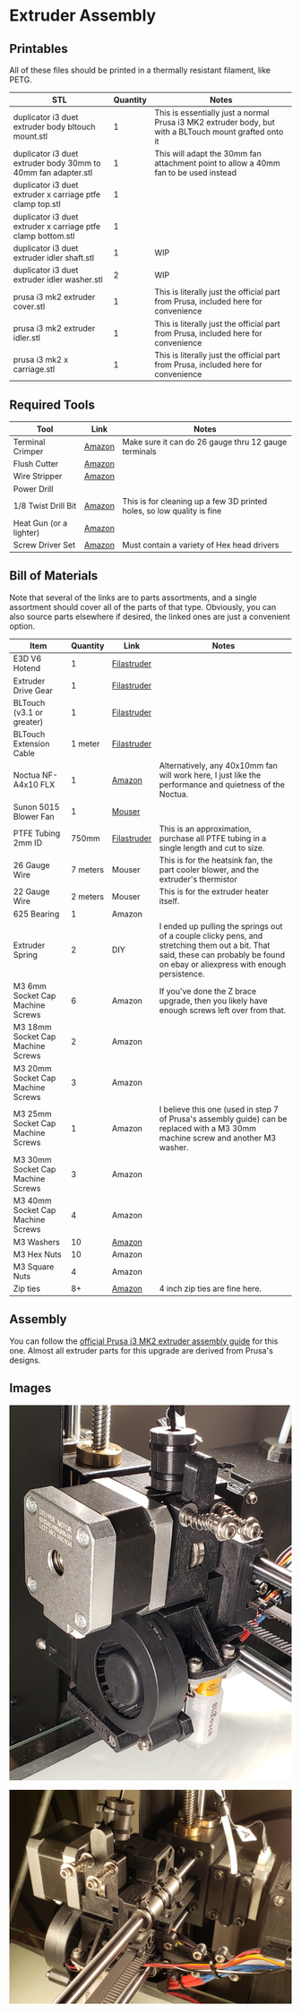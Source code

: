 # Extruder Assembly

## Printables
All of these files should be printed in a thermally resistant filament, like PETG.

| STL | Quantity | Notes |
| --- | -------- | ----- |
| duplicator i3 duet extruder body bltouch mount.stl            | 1 | This is essentially just a normal Prusa i3 MK2 extruder body, but with a BLTouch mount grafted onto it
| duplicator i3 duet extruder body 30mm to 40mm fan adapter.stl | 1 | This will adapt the 30mm fan attachment point to allow a 40mm fan to be used instead
| duplicator i3 duet extruder x carriage ptfe clamp top.stl     | 1 | 
| duplicator i3 duet extruder x carriage ptfe clamp bottom.stl  | 1 | 
| duplicator i3 duet extruder idler shaft.stl                   | 1 | WIP
| duplicator i3 duet extruder idler washer.stl                  | 2 | WIP
| prusa i3 mk2 extruder cover.stl                               | 1 | This is literally just the official part from Prusa, included here for convenience
| prusa i3 mk2 extruder idler.stl                               | 1 | This is literally just the official part from Prusa, included here for convenience
| prusa i3 mk2 x carriage.stl                                   | 1 | This is literally just the official part from Prusa, included here for convenience

## Required Tools
| Tool | Link | Notes |
| ---- | ---- | ----- |
| Terminal Crimper          | [Amazon](https://smile.amazon.com/s?k=molex+jst+crimper)                                              | Make sure it can do 26 gauge thru 12 gauge terminals
| Flush Cutter              | [Amazon](https://smile.amazon.com/Hakko-CHP-170-Micro-Cutter/dp/B00FZPDG1K/)                          |
| Wire Stripper             | [Amazon](https://smile.amazon.com/s?k=wire+stripper)                                                  |
| Power Drill               | 
| 1/8 Twist Drill Bit       | [Amazon](https://smile.amazon.com/s?k=1%2F8+twist+drill)                                              | This is for cleaning up a few 3D printed holes, so low quality is fine
| Heat Gun (or a lighter)   | [Amazon](https://smile.amazon.com/s?k=heat+gun)   
| Screw Driver Set          | [Amazon](https://smile.amazon.com/Syntus-Precision-Screwdriver-Electronics-Cellphone/dp/B071PB4RPV)   | Must contain a variety of Hex head drivers

## Bill of Materials
Note that several of the links are to parts assortments, and a single assortment should cover all of the parts of that type. Obviously, you can also source parts elsewhere if desired, the linked ones are just a convenient option.

| Item | Quantity | Link | Notes |
| ---- | -------- | ---- | ----- |
| E3D V6 Hotend                         | 1         | [Filastruder](https://www.filastruder.com/products/all-metal-e3d-v6-hotend?variant=747155309)                                 |
| Extruder Drive Gear                   | 1         | [Filastruder](https://www.filastruder.com/collections/e3d-spare-parts-and-accessories/products/hobb-goblin-5mm-id-drive-gear)
| BLTouch (v3.1 or greater)             | 1         | [Filastruder](https://www.filastruder.com/collections/electronics/products/bltouch-automatic-bed-leveling-probe)
| BLTouch Extension Cable               | 1 meter   | [Filastruder](https://www.filastruder.com/products/bltouch-1000mm-cable)
| Noctua NF-A4x10 FLX                   | 1         | [Amazon](https://smile.amazon.com/gp/product/B009NQLT0M/)                                                                     | Alternatively, any 40x10mm fan will work here, I just like the performance and quietness of the Noctua. |
| Sunon 5015 Blower Fan                 | 1         | [Mouser](https://www.mouser.com/ProductDetail/369-MF50151VXB00UA99)                                                           |
| PTFE Tubing 2mm ID                    | 750mm     | [Filastruder](https://www.filastruder.com/collections/e3d-spare-parts-and-accessories/products/ptfe-tubing?variant=485332121) | This is an approximation, purchase all PTFE tubing in a single length and cut to size.
| 26 Gauge Wire                         | 7 meters  | Mouser                                                                                                                        | This is for the heatsink fan, the part cooler blower, and the extruder's thermistor
| 22 Gauge Wire                         | 2 meters  | Mouser                                                                                                                        | This is for the extruder heater itself.
| 625 Bearing                           | 1         | Amazon
| Extruder Spring                       | 2         | DIY                                                                                                                           | I ended up pulling the springs out of a couple clicky pens, and stretching them out a bit. That said, these can probably be found on ebay or aliexpress with enough persistence.
| M3 6mm Socket Cap Machine Screws      | 6         | Amazon                                                                                                                        | If you've done the Z brace upgrade, then you likely have enough screws left over from that.
| M3 18mm Socket Cap Machine Screws     | 2         | Amazon
| M3 20mm Socket Cap Machine Screws     | 3         | Amazon
| M3 25mm Socket Cap Machine Screws     | 1         | Amazon                                                                                                                        | I believe this one (used in step 7 of Prusa's assembly guide) can be replaced with a M3 30mm machine screw and another M3 washer.
| M3 30mm Socket Cap Machine Screws     | 3         | Amazon
| M3 40mm Socket Cap Machine Screws     | 4         | Amazon
| M3 Washers                            | 10        | [Amazon](https://smile.amazon.com/gp/product/B07CG9J4NC)
| M3 Hex Nuts                           | 10        | Amazon
| M3 Square Nuts                        | 4         | Amazon
| Zip ties                              | 8+        | [Amazon](https://smile.amazon.com/gp/product/B01M06HTVH)                                                                      | 4 inch zip ties are fine here.

## Assembly
You can follow the [official Prusa i3 MK2 extruder assembly guide](https://help.prusa3d.com/en/guide/5-extruder-assembly_82960) for this one. Almost all extruder parts for this upgrade are derived from Prusa's designs.

## Images
<p align="center"><img src="https://raw.githubusercontent.com/naschorr/duplicator-i3-duet/main/images/extruder_0.jpg"/></p>
<p align="center"><img src="https://raw.githubusercontent.com/naschorr/duplicator-i3-duet/main/images/extruder_1.jpg"/></p>
